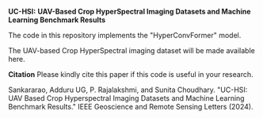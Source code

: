 **UC-HSI:** **UAV-Based Crop HyperSpectral Imaging Datasets and Machine Learning Benchmark Results**


The code in this repository implements the "HyperConvFormer" model. 




The UAV-based Crop HyperSpectral imaging dataset will be made available here.



**Citation**
Please kindly cite this paper if this code is useful in your research.

Sankararao, Adduru UG, P. Rajalakshmi, and Sunita Choudhary. "UC-HSI: UAV Based Crop Hyperspectral Imaging Datasets and Machine Learning Benchmark Results." IEEE Geoscience and Remote Sensing Letters (2024).
